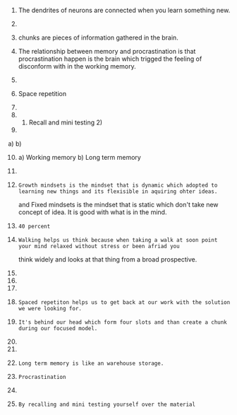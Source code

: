
1. 	The dendrites of neurons are connected when you learn something new.
 
2. 

3. 	chunks are pieces of information gathered in the brain.
	
4. 	The relationship between memory and procrastination is that procrastination happen is the brain which trigged the feeling of disconform
	with in the working memory.
	
5. 

6. 	Space repetition

7. 

8. 
	1) Recall and mini testing 2) 	
9. 
a) 
b) 

10. 
	a) Working memory
	b) Long term memory
	
11. 
	
12. 	Growth mindsets is the mindset that is dynamic which adopted to learning new things and its flexisible in aquiring ohter ideas.
	and 
	Fixed mindsets is the mindset that is static which don't take new concept of idea. It is good with what is in the mind.
	
13. 	40 percent

14. 	Walking helps us think because when taking a walk at soon point your mind relaxed without stress or been afriad you 
	think widely and looks at that thing from a broad prospective.

15. 

16. 

17. 

18. 	Spaced repetiton helps us to get back at our work with the solution we were looking for.

19. 	It's behind our head which form four slots and than create a chunk during our focused model.

20. 

21. 	
	
22. 	Long term memory is like an warehouse storage.

23. 	Procrastination

24. 

25. 	By recalling and mini testing yourself over the material
